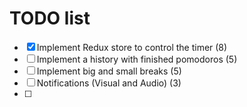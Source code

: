 # TODO list

- [x] Implement Redux store to control the timer    (8)
- [ ] Implement a history with finished pomodoros   (5)
- [ ] Implement big and small breaks                (5)
- [ ] Notifications (Visual and Audio)              (3)
- [ ]